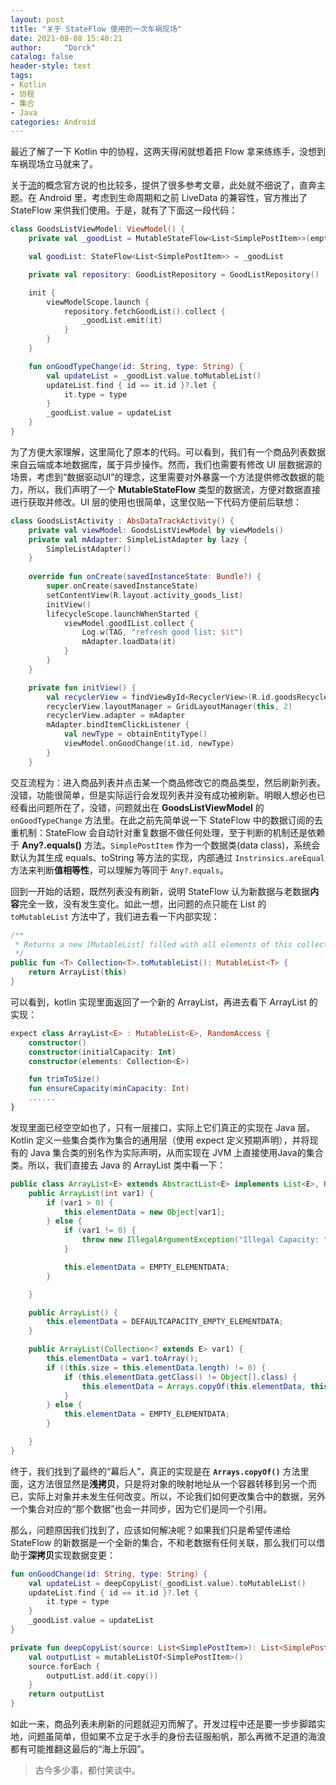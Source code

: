 ```yaml
---
layout: post
title: "关于 StateFlow 使用的一次车祸现场"
date: 2021-08-08 15:40:21
author:     "Dorck"
catalog: false
header-style: text
tags: 
- Kotlin
- 协程
- 集合
- Java
categories: Android
---
```




最近了解了一下 Kotlin 中的协程，这两天得闲就想着把 Flow 拿来练练手，没想到车祸现场立马就来了。

关于[流](https://developer.android.google.cn/kotlin/flow/stateflow-and-sharedflow)的概念官方说的也比较多，提供了很多参考文章，此处就不细说了，直奔主题。在 Android 里，考虑到生命周期和之前 LiveData 的兼容性，官方推出了 StateFlow 来供我们使用。于是，就有了下面这一段代码：

```kotlin
class GoodsListViewModel: ViewModel() {
    private val _goodList = MutableStateFlow<List<SimplePostItem>>(emptyList())

    val goodList: StateFlow<List<SimplePostItem>> = _goodList

    private val repository: GoodListRepository = GoodListRepository()

    init {
        viewModelScope.launch {
            repository.fetchGoodList().collect {
                _goodList.emit(it)
            }
        }
    }

    fun onGoodTypeChange(id: String, type: String) {
        val updateList = _goodList.value.toMutableList()
        updateList.find { id == it.id }?.let {
            it.type = type
        }
        _goodList.value = updateList
    }
}
```

为了方便大家理解，这里简化了原本的代码。可以看到，我们有一个商品列表数据来自云端或本地数据库，属于异步操作。然而，我们也需要有修改 UI 层数据源的场景，考虑到“数据驱动UI”的理念，这里需要对外暴露一个方法提供修改数据的能力，所以，我们声明了一个 **MutableStateFlow** 类型的数据流，方便对数据直接进行获取并修改。UI 层的使用也很简单，这里仅贴一下代码方便前后联想：

```kotlin
class GoodsListActivity : AbsDataTrackActivity() {
    private val viewModel: GoodsListViewModel by viewModels()
    private val mAdapter: SimpleListAdapter by lazy {
        SimpleListAdapter()
    }
   
    override fun onCreate(savedInstanceState: Bundle?) {
        super.onCreate(savedInstanceState)
        setContentView(R.layout.activity_goods_list)
        initView()
        lifecycleScope.launchWhenStarted {
            viewModel.goodIList.collect {
                Log.w(TAG, "refresh good list: $it")
                mAdapter.loadData(it)
            }
        }
    }

    private fun initView() {
        val recyclerView = findViewById<RecyclerView>(R.id.goodsRecyclerView)
        recyclerView.layoutManager = GridLayoutManager(this, 2)
        recyclerView.adapter = mAdapter
        mAdapter.bindItemClickListener {
            val newType = obtainEntityType()
            viewModel.onGoodChange(it.id, newType)
        }
    }
```

交互流程为：进入商品列表并点击某一个商品修改它的商品类型，然后刷新列表。没错，功能很简单，但是实际运行会发现列表并没有成功被刷新。明眼人想必也已经看出问题所在了，没错，问题就出在 **GoodsListViewModel** 的 `onGoodTypeChange` 方法里。在此之前先简单说一下 StateFlow 中的数据订阅的去重机制：StateFlow 会自动针对重复数据不做任何处理，至于判断的机制还是依赖于 **Any?.equals()** 方法。`SimplePostItem` 作为一个数据类(data class)，系统会默认为其生成 equals、toString 等方法的实现，内部通过 `Instrinsics.areEqual` 方法来判断**值相等性**，可以理解为等同于 `Any?.equals`。

回到一开始的话题，既然列表没有刷新，说明 StateFlow 认为新数据与老数据**内容**完全一致，没有发生变化。如此一想，出问题的点只能在 List 的 `toMutableList` 方法中了，我们进去看一下内部实现：

```kotlin
/**
 * Returns a new [MutableList] filled with all elements of this collection.
 */
public fun <T> Collection<T>.toMutableList(): MutableList<T> {
    return ArrayList(this)
}
```

可以看到，kotlin 实现里面返回了一个新的 ArrayList，再进去看下 ArrayList 的实现：

```kotlin
expect class ArrayList<E> : MutableList<E>, RandomAccess {
    constructor()
    constructor(initialCapacity: Int)
    constructor(elements: Collection<E>)

    fun trimToSize()
    fun ensureCapacity(minCapacity: Int)
    ......
}
```

发现里面已经空空如也了，只有一层接口，实际上它们真正的实现在 Java 层。Kotlin 定义一些集合类作为集合的通用层（使用 expect 定义预期声明），并将现有的 Java 集合类的别名作为实际声明，从而实现在 JVM 上直接使用Java的集合类。所以，我们直接去 Java 的 ArrayList 类中看一下：

```java
public class ArrayList<E> extends AbstractList<E> implements List<E>, RandomAccess, Cloneable, Serializable {
    public ArrayList(int var1) {
        if (var1 > 0) {
            this.elementData = new Object[var1];
        } else {
            if (var1 != 0) {
                throw new IllegalArgumentException("Illegal Capacity: " + var1);
            }

            this.elementData = EMPTY_ELEMENTDATA;
        }

    }

    public ArrayList() {
        this.elementData = DEFAULTCAPACITY_EMPTY_ELEMENTDATA;
    }

    public ArrayList(Collection<? extends E> var1) {
        this.elementData = var1.toArray();
        if ((this.size = this.elementData.length) != 0) {
            if (this.elementData.getClass() != Object[].class) {
                this.elementData = Arrays.copyOf(this.elementData, this.size, Object[].class);
            }
        } else {
            this.elementData = EMPTY_ELEMENTDATA;
        }

    }
}
```

终于，我们找到了最终的“幕后人”，真正的实现是在 **`Arrays.copyOf()`** 方法里面，这方法很显然是**浅拷贝**，只是将对象的映射地址从一个容器转移到另一个而已，实际上对象并未发生任何改变。所以，不论我们如何更改集合中的数据，另外一个集合对应的“那个数据”也会一并同步，因为它们是同一个引用。

那么，问题原因我们找到了，应该如何解决呢？如果我们只是希望传递给 StateFlow 的新数据是一个全新的集合，不和老数据有任何关联，那么我们可以借助于**深拷贝**实现数据变更：

```kotlin
fun onGoodChange(id: String, type: String) {
    val updateList = deepCopyList(_goodList.value).toMutableList()
    updateList.find { id == it.id }?.let {
        it.type = type
    }
    _goodList.value = updateList
}

private fun deepCopyList(source: List<SimplePostItem>): List<SimplePostItem> {
    val outputList = mutableListOf<SimplePostItem>()
    source.forEach {
        outputList.add(it.copy())
    }
    return outputList
}
```

如此一来，商品列表未刷新的问题就迎刃而解了。开发过程中还是要一步步脚踏实地，问题虽简单，但如果不立足于水手的身份去征服船帆，那么再微不足道的海浪都有可能推翻这最后的“海上乐园”。



> 古今多少事，都付笑谈中。